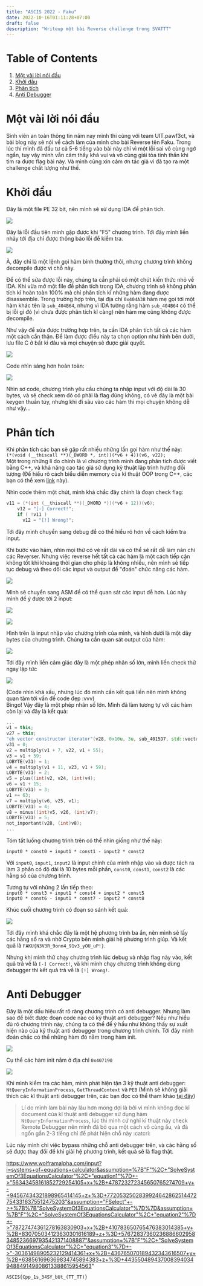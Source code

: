 ```yaml
---
title: "ASCIS 2022 - Faku"
date: 2022-10-16T01:11:28+07:00
draft: false
description: "Writeup một bài Reverse challenge trong SVATTT"
---
```


# Table of Contents
1. [Một vài lời nói đầu](#một-vài-lời-nói-đầu)
2. [Khởi đầu](#khởi-đầu)
3. [Phân tích](#phân-tích)
4. [Anti Debugger](#anti-debugger)

# Một vài lời nói đầu

Sinh viên an toàn thông tin năm nay mình thi cùng với team UIT.pawf3ct, và bài blog này sẽ nói về cách làm của mình cho bài Reverse tên Faku. Trong lúc thi mình đã đầu tư cả 5-6 tiếng vào bài này chỉ vì một lỗi sai vô cùng ngớ ngẩn, tuy vậy mình vẫn cảm thấy khá vui và vô cùng giải tỏa tinh thần khi tìm ra được flag bài này. Và mình cũng xin cảm ơn tác giả vì đã tạo ra một challenge chất lượng như thế.

# Khởi đầu

Đây là một file PE 32 bit, nên mình sẽ sử dụng IDA để phân tích.

![](https://i.imgur.com/bdeqI8t.png)

Đây là lỗi đầu tiên mình gặp được khi "F5" chương trình. Tới đây mình liền nhảy tới địa chỉ được thông báo lỗi để kiểm tra.

![](https://i.imgur.com/ZeyiJMo.png)

À, đây chỉ là một lệnh gọi hàm bình thường thôi, nhưng chương trình không decompile được vì chỗ này.  

Để có thể sửa được lỗi này, chúng ta cần phải có một chút kiến thức nhỏ về IDA. Khi vừa mở một file để phân tích trong IDA, chương trình sẽ không phân tích kĩ hoàn toàn 100% mà chỉ phân tích kĩ những hàm đang được disassemble. Trong trường hợp trên, tại địa chỉ `0x404A38` hàm mẹ gọi tới một hàm khác tên là `sub_404B64`, nhưng vì IDA tưởng rằng hàm `sub_404B64` có thể bị lỗi gì đó (vì chưa được phân tích kĩ càng) nên hàm mẹ cũng không được decompile.

Như vậy để sửa được trường hợp trên, ta cần IDA phân tích tất cả các hàm một cách cẩn thận. Để làm được điều này ta chọn option như hình bên dưới, lưu file C ở bất kì đâu và mọi chuyện sẽ được giải quyết.

 ![](https://i.imgur.com/KJSvh7Y.png)

Code nhìn sáng hơn hoàn toàn:

![](https://i.imgur.com/sG0BfSo.png)

Nhìn sơ code, chương trình yêu cầu chúng ta nhập input với độ dài là 30 bytes, và sẽ check xem đó có phải là flag đúng không, có vẻ đây là một bài keygen thuần túy, nhưng khi đi sâu vào các hàm thì mọi chuyện không dễ như vậy...

# Phân tích

Khi phân tích các bạn sẽ gặp rất nhiều những lần gọi hàm như thế này:  
`(*(void (__thiscall **)(_DWORD *, int))(*v6 + 4))(v6, v22);`  
Một trong những lí do chính là vì chương trình mình đang phân tích được viết bằng C++, và khả năng cao tác giả sử dụng kỹ thuật lập trình hướng đối tượng (Để hiểu rõ cách biểu diễn memory của kĩ thuật OOP trong C++, các bạn có thể xem [link](https://www.youtube.com/watch?v=o-FFGIloxvE) này).  

Nhìn code thêm một chút, mình khá chắc đây chính là đoạn check flag:

```c
v11 = (*(int (__thiscall **)(_DWORD *))(*v6 + 12))(v6);
    v12 = "[-] Correct!";
    if ( !v11 )
      v12 = "[!] Wrong!";
```

Tới đây mình chuyển sang debug để có thể hiểu rõ hơn về cách kiểm tra input.  

Khi bước vào hàm, nhìn mọi thứ có vẻ rất dài và có thể sẽ rất dễ làm nản chí các Reverser. Nhưng việc reverse hết tất cả các hàm là một cách tiếp cận không tốt khi khoảng thời gian cho phép là không nhiều, nên mình sẽ tiếp tục debug và theo dõi các input và output để "đoán" chức năng các hàm.

![](https://i.imgur.com/hky2eEw.png)

Mình sẽ chuyển sang ASM để có thể quan sát các input dễ hơn. Lúc này mình để ý được tới 2 input:

![](https://i.imgur.com/4giKvzw.png)  

![](https://i.imgur.com/UYXtKgC.png)

Hình trên là input nhập vào chương trình của mình, và hình dưới là một dãy bytes của chương trình. Chúng ta cần quan sát output của hàm:

![](https://i.imgur.com/LXuQWym.png)

Tới đây mình liền cảm giác đây là một phép nhân số lớn, mình liền check thử ngay lập tức

![](https://i.imgur.com/8Xaffep.png)

(Code nhìn khá xấu, nhưng lúc đó mình cần kết quả liền nên mình không quan tâm tới vấn đề code đẹp :vvv)  
Bingo! Vậy đây là một phép nhân số lớn. Mình đã làm tương tự với các hàm còn lại và đây là kết quả:

```c++
...
v1 = this;
v27 = this;
"eh vector constructor iterator"(v28, 0x10u, 3u, sub_4015D7, std::vector<WeaponName_t>::_Tidy);
v31 = 0;
v2 = multiply(v1 + 7, v22, v1 + 55);
v3 = v1 + 59;
LOBYTE(v31) = 1;
v4 = multiply(v1 + 11, v23, v1 + 59);
LOBYTE(v31) = 2;
v5 = plus((int)v2, v24, (int)v4);
v6 = v1 + 15;
LOBYTE(v31) = 3;
v1 += 63;
v7 = multiply(v6, v25, v1);
LOBYTE(v31) = 4;
v8 = minus((int)v5, v26, (int)v7);
LOBYTE(v31) = 5;
not_important(v28, (int)v8);
...
```

Tóm tắt luồng chương trình trên có thể nhìn giống như thế này:  

`input0 * const0 + input1 * const1 - input2 * const2`

Với `input0`, `input1`, `input2` là input chính của mình nhập vào và được tách ra làm 3 phần có độ dài là 10 bytes mỗi phần, `const0`, `const1`, `const2` là các hằng số của chương trình.

Tương tự với những 2 lần tiếp theo:  
`input0 * const3 + input1 * const4 + input2 * const5`  
`input0 * const6 - input1 * const7 - input2 * const8`  

Khúc cuối chương trình có đoạn so sánh kết quả:

![](https://i.imgur.com/4eoH1TI.png)

Tới đây mình khá chắc đây là một hệ phương trình ba ẩn, nên mình sẽ lấy các hằng số ra và nhờ Crypto bên mình giải hệ phương trình giúp. Và kết quả là `FAKU{N3V3R_9onn4_91v3_yOU_uP!}`.

Nhưng khi mình thử chạy chương trình lúc debug và nhập flag này vào, kết quả trả về là `[-] Correct!`, và khi mình chạy chương trình không dùng debugger thì kết quả trả về là `[!] Wrong!`.

# Anti Debugger

Đây là một dấu hiệu rất rõ ràng chương trình có anti debugger. Nhưng làm sao để biết được đoạn code nào có kỹ thuật anti debugger? Nếu như hiểu đủ rõ chương trình này, chúng ta có thể để ý hầu như không thấy sự xuất hiện nào của kỹ thuật anti debugger trong chương trình chính. Tới đây mình đoán chắc có thể những hàm đó nằm trong hàm init.  

![](https://i.imgur.com/SfHhz1f.png)

Cụ thể các hàm init nằm ở địa chỉ `0x407190`

![](https://i.imgur.com/AUvogBI.png)

Khi mình kiểm tra các hàm, mình phát hiện tận 3 kỹ thuật anti debugger: `NtQueryInformationProcess`, `GetThreadContext` và `PEB` (Mình sẽ không giải thích các kĩ thuật anti debugger trên, các bạn đọc có thể tham khảo [tại đây](https://www.apriorit.com/dev-blog/367-anti-reverse-engineering-protection-techniques-to-use-before-releasing-software))

> Lí do mình làm bài này lâu hơn mong đợi là bởi vì mình không đọc kĩ document của kĩ thuật anti debugger sử dụng hàm `NtQueryInformationProcess`, lúc thi mình cứ nghĩ kĩ thuật này check Remote Debugger nên mình đã bỏ qua một cách vô cùng ẩu, và đã ngốn gần 2-3 tiếng chỉ để phát hiện chỗ này :catcri:

Lúc này mình chỉ việc bypass những chỗ anti debugger trên, và các hằng số sẽ được thay đổi để khi giải hệ phương trình, kết quả sẽ là flag thật.

https://www.wolframalpha.com/input?i=systems+of+equations+calculator&assumption=%7B"F"%2C+"SolveSystemOf3EquationsCalculator"%2C+"equation1"%7D+->"56343458161852729254105+x+%2B+478723272345650765274709+y+-+94567434321898965414145+z+%3D+77205325028399246428625144727543316375512475203"&assumption="FSelect"+->+%7B%7B"SolveSystemOf3EquationsCalculator"%7D%7D&assumption=%7B"F"%2C+"SolveSystemOf3EquationsCalculator"%2C+"equation2"%7D+->"78727474361278163830903+x+%2B+410783650765476383014385+y+%2B+830705034123630301616189+z+%3D+576728373602368866029583485236697935421371408887"&assumption=%7B"F"%2C+"SolveSystemOf3EquationsCalculator"%2C+"equation3"%7D+->"-30361498905232129414361+x+%2B+436765070189432343616507+y+%2B+638561696369834745894383+z+%3D+443550489437008394034948849149808613388615954563"

`ASCIS{Cpp_1s_34SY_bUt_(TT_TT)}`


